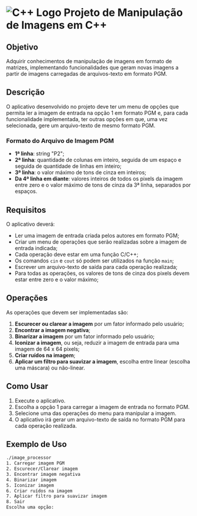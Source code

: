 # ![C++ Logo](https://upload.wikimedia.org/wikipedia/commons/1/18/ISO_C%2B%2B_Logo.svg) Projeto de Manipulação de Imagens em C++

## Objetivo

Adquirir conhecimentos de manipulação de imagens em formato de matrizes, implementando funcionalidades que geram novas imagens a partir de imagens carregadas de arquivos-texto em formato PGM.

## Descrição

O aplicativo desenvolvido no projeto deve ter um menu de opções que permita ler a imagem de entrada na opção 1 em formato PGM e, para cada funcionalidade implementada, ter outras opções em que, uma vez selecionada, gere um arquivo-texto de mesmo formato PGM.

### Formato do Arquivo de Imagem PGM

- **1ª linha**: string "P2";
- **2ª linha**: quantidade de colunas em inteiro, seguida de um espaço e seguida de quantidade de linhas em inteiro;
- **3ª linha**: o valor máximo de tons de cinza em inteiros;
- **Da 4ª linha em diante**: valores inteiros de todos os pixels da imagem entre zero e o valor máximo de tons de cinza da 3ª linha, separados por espaços.

## Requisitos

O aplicativo deverá:

- Ler uma imagem de entrada criada pelos autores em formato PGM;
- Criar um menu de operações que serão realizadas sobre a imagem de entrada indicada;
- Cada operação deve estar em uma função C/C++;
- Os comandos `cin` e `cout` só podem ser utilizados na função `main`;
- Escrever um arquivo-texto de saída para cada operação realizada;
- Para todas as operações, os valores de tons de cinza dos pixels devem estar entre zero e o valor máximo;

## Operações

As operações que devem ser implementadas são:

1. **Escurecer ou clarear a imagem** por um fator informado pelo usuário;
2. **Encontrar a imagem negativa**;
3. **Binarizar a imagem** por um fator informado pelo usuário;
4. **Iconizar a imagem**, ou seja, reduzir a imagem de entrada para uma imagem de 64 x 64 pixels;
5. **Criar ruídos na imagem**;
6. **Aplicar um filtro para suavizar a imagem**, escolha entre linear (escolha uma máscara) ou não-linear.

## Como Usar

1. Execute o aplicativo.
2. Escolha a opção 1 para carregar a imagem de entrada no formato PGM.
3. Selecione uma das operações do menu para manipular a imagem.
4. O aplicativo irá gerar um arquivo-texto de saída no formato PGM para cada operação realizada.

## Exemplo de Uso

```bash
./image_processor
1. Carregar imagem PGM
2. Escurecer/Clarear imagem
3. Encontrar imagem negativa
4. Binarizar imagem
5. Iconizar imagem
6. Criar ruídos na imagem
7. Aplicar filtro para suavizar imagem
8. Sair
Escolha uma opção: 
